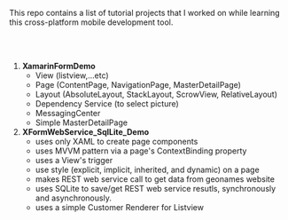 This repo contains a list of tutorial projects that I worked on while learning this cross-platform mobile development tool.

<br>
<br>

<ol>
 <li><b>XamarinFormDemo</b> 
   <ul>
    <li>View (listview,...etc)
    </li>
    <li>Page (ContentPage, NavigationPage, MasterDetailPage)
    </li>
    <li>Layout (AbsoluteLayout, StackLayout, ScrowView, RelativeLayout)
    </li>
    <li>Dependency Service (to select picture)
    </li>
    <li>MessagingCenter
    </li>
    <li>Simple MasterDetailPage
    </li>
   </ul> 
 </li>
  <li><b>XFormWebService_SqlLite_Demo</b>
   <ul>
    <li>uses only XAML to create page components
    </li>
    <li>uses MVVM pattern via a page's ContextBinding property
    </li>
    <li>uses a View's trigger
    </li>
    <li>use style (explicit, implicit, inherited, and dynamic) on a page
    </li>
    <li>makes REST web service call to get data from geonames website
    </li>
    <li>uses SQLite to save/get REST web service resutls, synchronously and asynchronously.
    </li>
    <li>uses a simple Customer Renderer for Listview 
    </li>
   </ul>
 </li>
</ol>
